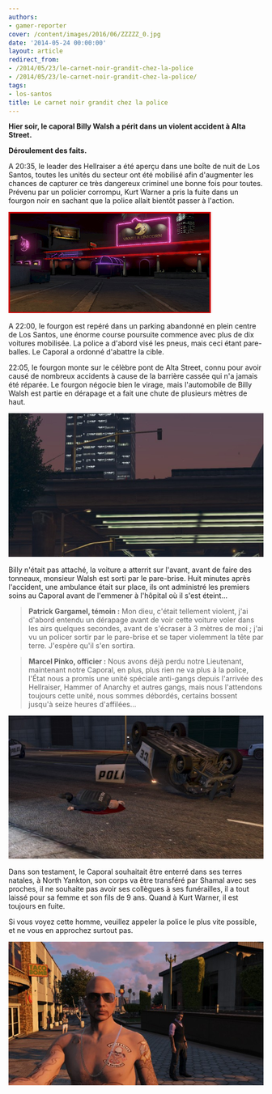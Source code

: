 ```yaml
---
authors:
- gamer-reporter
cover: /content/images/2016/06/ZZZZZ_0.jpg
date: '2014-05-24 00:00:00'
layout: article
redirect_from:
- /2014/05/23/le-carnet-noir-grandit-chez-la-police
- /2014/05/23/le-carnet-noir-grandit-chez-la-police/
tags:
- los-santos
title: Le carnet noir grandit chez la police
---
```



 **Hier soir, le caporal Billy Walsh a périt dans un violent accident à Alta Street.**

**Déroulement des faits.**

A 20:35, le leader des Hellraiser a été aperçu dans une boîte de nuit de Los Santos, toutes les unités du secteur ont été mobilisé afin d'augmenter les chances de capturer ce très dangereux criminel une bonne fois pour toutes. Prévenu par un policier corrompu, Kurt Warner a pris la fuite dans un fourgon noir en sachant que la police allait bientôt passer à l'action.

![](/content/images/2016/06/ZZZZZZZZ.jpg)

A 22:00, le fourgon est repéré dans un parking abandonné en plein centre de Los Santos, une énorme course poursuite commence avec plus de dix voitures mobilisée. La police a d'abord visé les pneus, mais ceci étant pare-balles. Le Caporal a ordonné d'abattre la cible.

22:05, le fourgon monte sur le célèbre pont de Alta Street, connu pour avoir causé de nombreux accidents à cause de la barrière cassée qui n'a jamais été réparée. Le fourgon négocie bien le virage, mais l'automobile de Billy Walsh est partie en dérapage et a fait une chute de plusieurs mètres de haut.

![](/content/images/2016/06/ZZZZZZZZZZZ.jpg)

Billy n'était pas attaché, la voiture a atterrit sur l'avant, avant de faire des tonneaux, monsieur Walsh est sorti par le pare-brise. Huit minutes après l'accident, une ambulance était sur place, ils ont administré les premiers soins au Caporal avant de l'emmener à l'hôpital où il s'est éteint...

> **Patrick Gargamel, témoin :** Mon dieu, c'était tellement violent, j'ai d'abord entendu un dérapage avant de voir cette voiture voler dans les airs quelques secondes, avant de s'écraser à 3 mètres de moi ; j'ai vu un policer sortir par le pare-brise et se taper violemment la tête par terre. J'espère qu'il s'en sortira.

> **Marcel Pinko, officier :** Nous avons déjà perdu notre Lieutenant, maintenant notre Caporal, en plus, plus rien ne va plus à la police, l'État nous a promis une unité spéciale anti-gangs depuis l'arrivée des Hellraiser, Hammer of Anarchy et autres gangs, mais nous l'attendons toujours cette unité, nous sommes débordés, certains bossent jusqu'à seize heures d'affilées...

![](/content/images/2016/06/ZZZZZZZZZZZz.jpg)

Dans son testament, le Caporal souhaitait être enterré dans ses terres natales, à North Yankton, son corps va être transféré par Shamal avec ses proches, il ne souhaite pas avoir ses collègues à ses funérailles, il a tout laissé pour sa femme et son fils de 9 ans. Quand à Kurt Warner, il est toujours en fuite.

Si vous voyez cette homme, veuillez appeler la police le plus vite possible, et ne vous en approchez surtout pas.

![](/content/images/2016/06/zzzz.jpg)